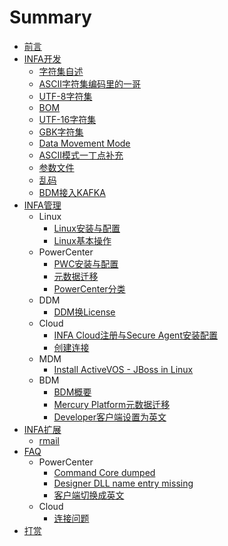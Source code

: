 # Summary

* [前言](README.md)
* [INFA开发](Developer/README.md)
    * [字符集自述](Developer/codepage/README.md)
    * [ASCII字符集编码里的一哥](Developer/codepage/ASCII.md)
    * [UTF-8字符集](Developer/codepage/UTF_8.md)
    * [BOM](Developer/codepage/BOM.md)
    * [UTF-16字符集](Developer/codepage/UTF16.md)
    * [GBK字符集](Developer/codepage/GBK.md)
    * [Data Movement Mode](Developer/is/datamovementmode.md)
    * [ASCII模式一丁点补充](Developer/is/ASCII.md)
    * [参数文件](Developer/parameterFiles.md)
    * [乱码](Developer/codepage/GarbagedCharacters.md)
	* [BDM接入KAFKA](Developer/devm/BDM_KAFKA.md)
* [INFA管理](Administrator/README.md)
    * Linux
        * [Linux安装与配置](Administrator/LINUX/README.md)
        * [Linux基本操作](Administrator/LINUX/BaseOperations.md)
    * PowerCenter
        * [PWC安装与配置](Administrator/PWC/README.md)
		* [元数据迁移](Administrator/PWC/MigrationA.md)
		* [PowerCenter分类](Administrator/PWC/PWCTypes.md)
    * DDM
        * [DDM换License](Administrator/DDM/ChangeLicense.md)
    * Cloud
        * [INFA Cloud注册与Secure Agent安装配置](Administrator/CLOUD/README.md)
        * [创建连接](Administrator/CLOUD/Connection.md)
    * MDM
	    * [Install ActiveVOS - JBoss in Linux](Administrator/MDM/ActiveVOS_JBoss_Linux_Installation.md)
	* BDM
		* [BDM概要](Administrator/BDM/README.md)
        * [Mercury Platform元数据迁移](Administrator/BDM/DeploymentIssues.md)
        * [Developer客户端设置为英文](Administrator/BDM/Developer_Language_EN.md)
* [INFA扩展](Extools/README.md)
    * [rmail](Extools/rmail/README.md)
* [FAQ](FAQ/README.md)
    * PowerCenter
        * [Command Core dumped](FAQ/PWC/README.md)
        * [Designer DLL name entry missing](FAQ/PWC/Designer_DLL_Missing.md)
        * [客户端切换成英文](FAQ/PWC/clientsInEnglish.md)
    * Cloud
        * [连接问题](FAQ/CLOUD/README.md)
* [打赏](Donate.md)

